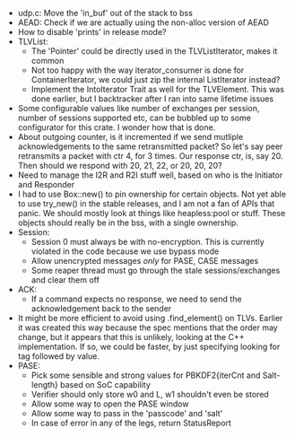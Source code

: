 * udp.c: Move the 'in_buf' out of the stack to bss
* AEAD: Check if we are actually using the non-alloc version of AEAD
* How to disable 'prints' in release mode?
* TLVList:
  * The 'Pointer' could be directly used in the TLVListIterator, makes it common
  * Not too happy with the way iterator_consumer is done for ContainerIterator, we could just zip the internal ListIterator instead?
  * Implement the IntoIterator Trait as well for the TLVElement. This was done earlier, but I backtracker after I ran into same lifetime issues
* Some configurable values like number of exchanges per session, number of sessions supported etc, can be bubbled up to some configurator for this crate. I wonder how that is done.
* About outgoing counter, is it incremented if we send mutliple acknowledgements to the same retransmitted packet? So let's say peer retransmits a packet with ctr 4, for 3 times. Our response ctr, is, say 20. Then should we respond with 20, 21, 22, or 20, 20, 20?
* Need to manage the I2R and R2I stuff well, based on who is the Initiator and Responder
* I had to use Box::new() to pin ownership for certain objects. Not yet able to use try_new() in the stable releases, and I am not a fan of APIs that panic. We should mostly look at things like heapless:pool or stuff. These objects should really be in the bss, with a single ownership.
* Session:
  - Session 0 must always be with no-encryption. This is currently violated in the code because we use bypass mode
  - Allow unencrypted messages _only_ for PASE, CASE messages
  - Some reaper thread must go through the stale sessions/exchanges and clear them off
* ACK:
  - If a command expects no response, we need to send the acknowledgement back to the sender
* It might be more efficient to avoid using .find_element() on TLVs. Earlier it was created this way because the spec mentions that the order may change, but it appears that this is unlikely, looking at the C++ implementation. If so, we could be faster, by just specifying looking for tag followed by value.
* PASE:
  - Pick some sensible and strong values for PBKDF2{iterCnt and Salt-length} based on SoC capability
  - Verifier should only store w0 and L, w1 shouldn't even be stored 
  - Allow some way to open the PASE window
  - Allow some way to pass in the 'passcode' and 'salt'
  - In case of error in any of the legs, return StatusReport